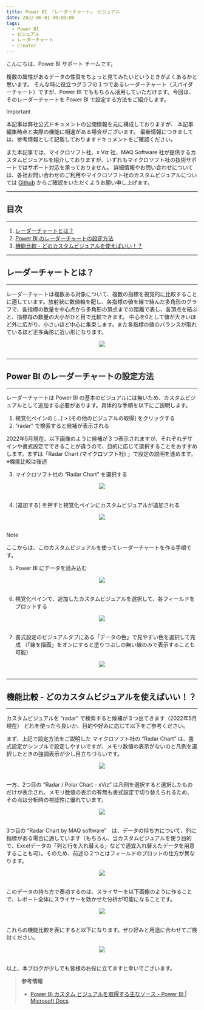 ```yaml
---
title: Power BI 「レーダーチャート」 ビジュアル
date: 2022-06-01 00:00:00
tags:
  - Power BI
  - ビジュアル
  - レーダーチャート
  - Creator
---
```


こんにちは、Power BI サポート チームです。 

複数の属性があるデータの性質をちょっと見てみたいというときがよくあるかと思います。
そんな時に役立つグラフの１つであるレーダーチャート（スパイダーチャート）ですが、Power BI でももちろん活用していただけます。今回は、そのレーダーチャートを Power BI で設定する方法をご紹介します。

<!-- more -->


> [!IMPORTANT]
> 本記事は弊社公式ドキュメントの公開情報を元に構成しておりますが、
> 本記事編集時点と実際の機能に相違がある場合がございます。
> 最新情報につきましては、参考情報として記載しておりますドキュメントをご確認ください。
> 
> また本記事では、マイクロソフト社、x Viz 社、MAQ Software 社が提供するカスタムビジュアルを紹介しておりますが、いずれもマイクロソフト社の技術サポートではサポート対応を承っておりません。
> 詳細情報やお問い合わせについては、各社お問い合わせのご利用やマイクロソフト社のカスタムビジュアルについては [Github](https://github.com/Microsoft/PowerBI-visuals-RadarChart) からご確認をいただくようお願い申し上げます。

---
## 目次
---
1. [レーダーチャートとは？](#レーダーチャートとは？)
2. [Power BI のレーダーチャートの設定方法](#Power_BI_のレーダーチャートの設定方法)
3. [機能比較 - どのカスタムビジュアルを使えばいい！？](#機能比較_-_どのカスタムビジュアルを使えばいい！？)

---
## レーダーチャートとは？
---

レーダーチャートは複数ある対象について、複数の指標を視覚的に比較することに適しています。放射状に数値軸を配し、各指標の値を線で結んだ多角形のグラフで、各指標の数量を中心点から多角形の頂点までの距離で表し、各頂点を結ぶと、指標毎の数量の大小がひと目で比較できます。
中心を0として値が大きいほど外に広がり、小さいほど中心に集束します。また各指標の値のバランスが取れているほど正多角形に近い形になります。

<div align="center">
<img src="1.jpg">
</div>

</br>

---
## Power BI のレーダーチャートの設定方法
---

レーダーチャートは Power BI の基本のビジュアルには無いため、カスタムビジュアルとして追加する必要があります。具体的な手順を以下にご説明します。

1. 視覚化ペインの […]  >  [その他のビジュアルの取得] をクリックする
2. ”radar” で検索すると候補が表示される

2022年5月現在、以下画像のように候補が３つ表示されますが、それぞれデザインや書式設定でできることが違うので、目的に応じて選択することをおすすめします。まずは「Radar Chart (マイクロソフト社) 」で設定の説明を進めます。※機能比較は後述


3. マイクロソフト社の “Radar Chart” を選択する

<div align="center">
<img src="2.jpg">
</div>

</br>

4. [追加する] を押すと視覚化ペインにカスタムビジュアルが追加される

<div align="center">
<img src="3.jpg">
</div>

</br>

>[!NOTE]
> ここからは、このカスタムビジュアルを使ってレーダーチャートを作る手順です。

5. Power BI にデータを読み込む

<div align="center">
<img src="4.jpg">
</div>

</br>

6. 視覚化ペインで、追加したカスタムビジュアルを選択して、各フィールドをプロットする

<div align="center">
<img src="5.jpg">
</div>

</br>

7. 書式設定のビジュアルタブにある「データの色」で見やすい色を選択して完成
（「線を描画」をオンにすると塗りつぶしの無い線のみで表示することも可能）

<div align="center">
<img src="6.jpg">
</div>

</br>

---
## 機能比較 - どのカスタムビジュアルを使えばいい！？
---

カスタムビジュアルを “radar” で検索すると候補が３つ出てきます（2022年5月現在）
どれを使ったら良いか、目的や好みに応じて以下をご参考ください。

まず、上記で設定方法をご説明した マイクロソフト社の “Radar Chart” は、書式設定がシンプルで設定しやすいですが、メモリ数値の表示がないのと凡例を選択したときの強調表示が少し目立ちづらいです。

<div align="center">
<img src="11.jpg">
</div>

</br>

一方、2つ目の “Radar / Polar Chart - xViz” は凡例を選択すると選択したものだけが表示され、メモリ数値の表示の有無も書式設定で切り替えられるため、その点は分析時の視認性に優れています。

<div align="center">
<img src="7.jpg">
</div>

</br>

3つ目の “Radar Chart by MAQ software”　は、データの持ち方について、列に指標がある場合に適しています（もちろん、当カスタムビジュアルを使う目的で、Excelデータの「列と行を入れ替える」などで適宜入れ替えたデータを用意することも可）。そのため、前述の２つとはフィールドのプロットの仕方が異なります。

<div align="center">
<img src="8.jpg">
</div>

</br>

このデータの持ち方で奏功するのは、スライサーを以下画像のように作ることで、レポート全体にスライサーを効かせた分析が可能になることです。

<div align="center">
<img src="9.jpg">
</div>

</br>

これらの機能比較を表にすると以下になります。ぜひ好みと用途に合わせてご検討ください。

<div align="center">
<img src="10.jpg">
</div>

</br>

以上、本ブログが少しでも皆様のお役に立てますと幸いでございます。 

> **参考情報**
> - [Power BI カスタム ビジュアルを取得する主なソース - Power BI | Microsoft Docs](https://docs.microsoft.com/ja-jp/power-bi/developer/visuals/power-bi-custom-visuals)



